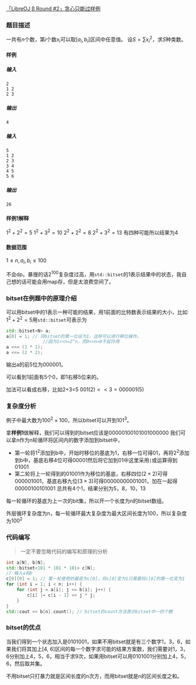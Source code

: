 [「LibreOJ β Round #2」贪心只能过样例](https://loj.ac/p/515)
### 题目描述

一共有$n$个数，第$i$个数$x_i$可以取$[a_i,b_i]$区间中任意值。
设$S=\sum{x_i^2}$，求$S$种类数。


#### 样例

##### 输入

```
2
1 2
2 3
```

##### 输出

```
4
```

##### 输入

```
5
1 2
2 3
3 4
4 5
5 6
```

##### 输出

```
26
```

#### 样例1解释

$1^2+2^2=5$
$1^2+3^2=10$
$2^2+2^2=8$
$2^2+3^2=13$
有四种可能所以结果为4

#### 数据范围

$1\le n,a_i,b_i\le 100$

不会dp。暴搜的话$2^100$复杂度过高，用`std::bitset`的1表示结果中的状态，我自己想的话可能会用map存，但是太浪费空间了。

### bitset在例题中的原理介绍

可以用bitset中的1表示一种可能的结果，用1前面的比特数表示结果的大小，比如$1^2+2^2=5$用`std::bitset`可表示为

```c++
std::bitset<N> a;
a[0] = 1; // 将bitset的第一位设为1，这样可以进行移位操作。
              //因为1<<n=2^n，而0<<n=0不起作用
a <<= (1 * 1);
a <<= (2 * 2);
```

输出a的前5位为000001。

可以看到1前面有5个0，即1右移5位来的。

加法可以看成右移，比如2+3=5
$001(2)<<3=000001(5)$

### 复杂度分析

例子中最大数为$100^2\times 100$，所以bitset可以开到$101^3$。

拿**样例1**做解释，我们可以得到的bitset应该是00000100101001000000
我们可以拿n作为n轮循环将区间内的数字添加到bitset中，
- 第一轮将$1^2$添加到b中，开始时移位的基底为1，右移一位可得01，再将$2^2$添加到b中，基底右移4位可得00001然后将它加到01中这里采用`|`或运算得到01001
- 第二轮将上一轮得到的01001作为移位的基底，右移四位($2\times 2$)可得000001001，基底右移九位($3\times 3$)可得00000000001001，加在一起得00000100101001
总共有4个1，结果分别为5，8，10，13

每一轮循环的基底为上一次的bit集，所以开一个长度为n的bitset数组。

外层循环复杂度为n，每一轮循环最大复杂度为最大区间长度为100，所以复杂度为$100^2$

### 代码编写

> 一定不要忽略代码的编写和原理的分析

```c++
int a[N], b[N];
std::bitset<101 * 101 * 101> c[N];
// 输入a和b
c[0][0] = 1; // 第一轮使用的基底为c[0]，将c[0]变为1只需要将c[0]的第一位变为1
for (int i = 1; i < n; i++) {
    for (int j = a[i]; j <= b[i]; j++) {
        c[i] |= c[i - 1] << j * j;
    }
}
std::cout << b[n].count(); // bitset的count方法表示bitset中一的个数
```

### bitset的优点

当我们得到一个状态加入是0101001，如果不用bitset就是有三个数字1，3，6，如果我们将其加上[4, 6]区间的每一个数字求可能的结果方案数，我们需要对1，3，6分别加上4，5，6，相当于求9次，如果用bitset可以用0101001分别加上4，5，6，然后取并集。

不用bitset只打暴力就是区间长度的n次方，而用bitset就是n的区间长度之和。
